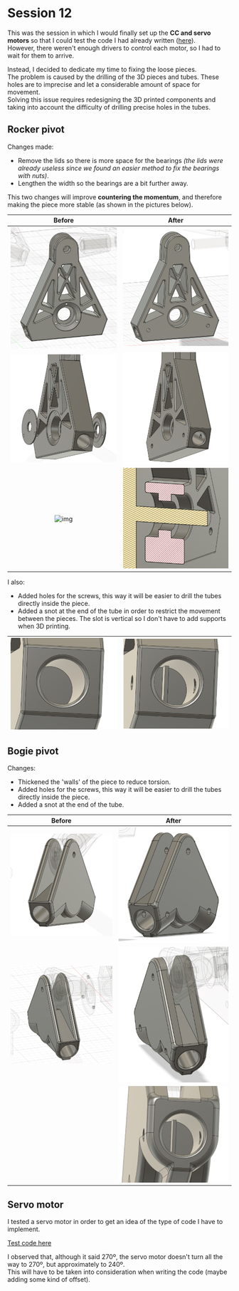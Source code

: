 # Session 12

This was the session in which I would finally set up the **CC and servo motors** so that I could test the code I had already written ([here](../../Code/Movement/)).  
However, there weren't enough drivers to control each motor, so I had to wait for them to arrive.

Instead, I decided to dedicate my time to fixing the loose pieces.  
The problem is caused by the drilling of the 3D pieces and tubes. These holes are to imprecise and let a considerable amount of space for movement.  
Solving this issue requires redesigning the 3D printed components and taking into account the difficulty of drilling precise holes in the tubes.

## Rocker pivot

Changes made:

- Remove the lids so there is more space for the bearings *(the lids were already useless since we found an easier method to fix the bearings with nuts)*.  
- Lengthen the width so the bearings are a bit further away.

This two changes will improve **countering the momentum**, and therefore making the piece more stable (as shown in the pictures below).

|Before|After|
|:---:|:---:|
|![img](../../Documentation/Images/pivot.jpg)|![img](../../Documentation/Images/rocker_pivot.jpg)|
|![img](../../Documentation/Images/pivot2.jpg)|![img](../../Documentation/Images/rocker_pivot_2.jpg)|
|![img](../../Documentation/Images/main_pivot_3.png)|![img](../../Documentation/Images/rocker_pivot_3.jpg)|

I also:  

- Added holes for the screws, this way it will be easier to drill the tubes directly inside the piece.
- Added a snot at the end of the tube in order to restrict the movement between the pieces. The slot is vertical so I don't have to add supports when 3D printing.

|![img](../../Documentation/Images/rocker_pivot_4.jpg)|![img](../../Documentation/Images/rocker_pivot_5.jpg)|
|:---:|:---:|

## Bogie pivot

Changes:

- Thickened the 'walls' of the piece to reduce torsion.
- Added holes for the screws, this way it will be easier to drill the tubes directly inside the piece.
- Added a snot at the end of the tube.

|Before|After|
|:---:|:---:|
|![img](../../Documentation/Images/pivot3.jpg)|![img](../../Documentation/Images/bogie_pivot.jpg)|
|![img](../../Documentation/Images/pivot4.jpg)|![img](../../Documentation/Images/bogie_pivot_2.jpg)|
||![img](../../Documentation/Images/bogie_pivot_3.jpg)|

## Servo motor

I tested a servo motor in order to get an idea of the type of code I have to implement.  

[Test code here](../../Code/Movement/Servo.ino)

I observed that, although it said 270º, the servo motor doesn't turn all the way to 270º, but approximately to 240º.  
This will have to be taken into consideration when writing the code (maybe adding some kind of offset).  
